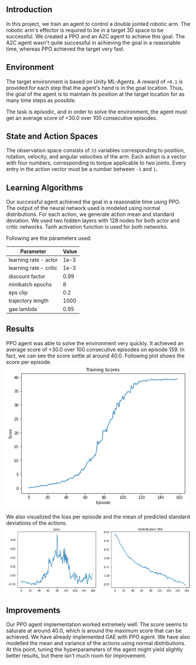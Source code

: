 ## Introduction

In this project, we train an agent to control a double jointed robotic arm. The robotic arm's effector is required to be in a target 3D space to be successful. We created a PPO and an A2C agent to achieve this goal. The A2C agent wasn't quite successful in achieving the goal in a reasonable time, whereas PPO achieved the target very fast.

## Environment

The target environment is based on Unity ML-Agents. A reward of `+0.1` is provided for each step that the agent's hand is in the goal location. Thus, the goal of the agent is to maintain its position at the target location for as many time steps as possible.

The task is episodic, and in order to solve the environment, the agent must get an average score of +30.0 over 100 consecutive episodes.

## State and Action Spaces

The observation space consists of `33` variables corresponding to position, rotation, velocity, and angular velocities of the arm.  Each action is a vector with four numbers, corresponding to torque applicable to two joints.  Every entry in the action vector must be a number between `-1` and `1`.

## Learning Algorithms

Our successful agent achieved the goal in a reasonable time using PPO. The output of the neural network used is modeled using normal distributions. For each action, we generate action mean and standard deviation. We used two hidden layers with 128 nodes for both actor and critic networks. Tanh activation function is used for both networks.

Following are the parameters used:

|Parameter|Value|
|---|---|
|learning rate - actor|1e-3|
|learning rate - critic|1e-3|
|discount factor|0.99|
|minibatch epochs|8|
|eps clip|0.2|
|trajectory length|1000|
|gae lambda|0.95|


## Results

PPO agent was able to solve the environment very quickly. It achieved an average score of +30.0 over 100 consecutive episodes on episode 159. In fact, we can see the score settle at around 40.0. Following plot shows the score per episode.
![score per episode](images/score_plot.png)

We also visualized the loss per episode and the mean of predicted standard deviations of the actions.
![metrics](images/metrics.png)

## Improvements

Our PPO agent implementation worked extremely well. The score seems to saturate at around 40.0, which is around the maximum score that can be achieved. We have already implemented GAE with PPO agent. We have also modelled the mean and variance of the actions using normal distributions. At this point, tuning the hyperparameters of the agent might yield slightly better results, but there isn't much room for improvement.